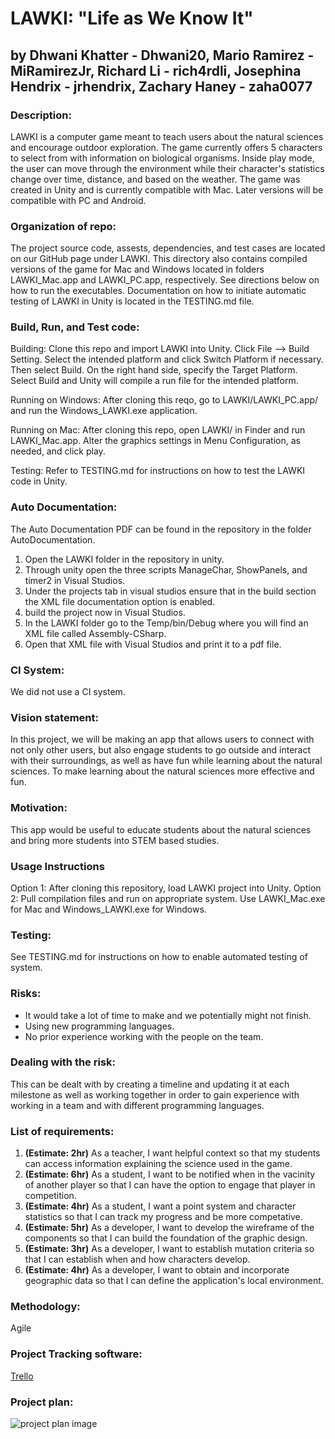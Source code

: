 # LAWKI: "Life as We Know It"
## by Dhwani Khatter - Dhwani20, Mario Ramirez - MiRamirezJr, Richard Li - rich4rdli, Josephina Hendrix - jrhendrix, Zachary Haney - zaha0077

### Description: 
LAWKI is a computer game meant to teach users about the natural sciences and encourage outdoor exploration. The game currently offers 5 characters to select from with information on biological organisms. Inside play mode, the user can move through the environment while their character's statistics change over time, distance, and based on the weather.
The game was created in Unity and is currently compatible with Mac. Later versions will be compatible with PC and Android.

### Organization of repo:
The project source code, assests, dependencies, and test cases are located on our GitHub page under LAWKI. This directory also contains compiled versions of the game for Mac and Windows located in folders LAWKI_Mac.app and LAWKI_PC.app, respectively. See directions below on how to run the executables. Documentation on how to initiate automatic testing of LAWKI in Unity is located in the TESTING.md file. 

### Build, Run, and Test code:
Building: Clone this repo and import LAWKI into Unity. Click File --> Build Setting. Select the intended platform and click Switch Platform if necessary. Then select Build. On the right hand side, specify the Target Platform. Select Build and Unity will compile a run file for the intended platform.

Running on Windows: After cloning this reqo, go to LAWKI/LAWKI_PC.app/ and run the Windows_LAWKI.exe application.

Running on Mac: After cloning this repo, open LAWKI/ in Finder and run LAWKI_Mac.app. Alter the graphics settings in Menu Configuration, as needed, and click play.

Testing: Refer to TESTING.md for instructions on how to test the LAWKI code in Unity.

### Auto Documentation:
The Auto Documentation PDF can be found in the repository in the folder AutoDocumentation.
1. Open the LAWKI folder in the repository in unity.
2. Through unity open the three scripts ManageChar, ShowPanels, and timer2 in Visual Studios.
2. Under the projects tab in visual studios ensure that in the build section the XML file documentation option is enabled.
3. build the project now in Visual Studios.
4. In the LAWKI folder go to the Temp/bin/Debug where you will find an XML file called Assembly-CSharp.
5. Open that XML file with Visual Studios and print it to a pdf file.

### CI System:
We did not use a CI system.
 
### Vision statement: 
In this project, we will be making an app that allows users to connect with not only other users, but also engage students to go outside and interact with their surroundings, as well as have fun while learning about the natural sciences.
To make learning about the natural sciences more effective and fun.

### Motivation: 
This app would be useful to educate students about the natural sciences and bring more students into STEM based studies.

### Usage Instructions
Option 1: After cloning this repository, load LAWKI project into Unity.
Option 2: Pull compilation files and run on appropriate system. Use LAWKI_Mac.exe for Mac and Windows_LAWKI.exe for Windows.

### Testing:
See TESTING.md for instructions on how to enable automated testing of system.

### Risks:
* It would take a lot of time to make and we potentially might not finish.
* Using new programming languages.
* No prior experience working with the people on the team.

### Dealing with the risk: 
This can be dealt with by creating a timeline and updating it at each milestone as well as working together in order to gain experience with working in a team and with different programming languages.

### List of requirements:
1. **(Estimate: 2hr)** As a teacher, I want helpful context so that my students can access information explaining the science used in the game.
2. **(Estimate: 6hr)** As a student, I want to be notified when in the vacinity of another player so that I can have the option to engage that player in competition. 
3. **(Estimate: 4hr)** As a student, I want a point system and character statistics so that I can track my progress and be more competative. 
4. **(Estimate: 5hr)** As a developer, I want to develop the wireframe of the components so that I can build the foundation of the graphic design. 
5. **(Estimate: 3hr)** As a developer, I want to establish mutation criteria so that I can establish when and how characters develop.  
6. **(Estimate: 4hr)** As a developer, I want to obtain and incorporate geographic data so that I can define the application's local environment. 

### Methodology: 
Agile

### Project Tracking software: 
[Trello](https://trello.com/b/oPpdoATT/software-dev-team-project)

### Project plan:
![project plan image](https://github.com/MiRamirezJr/Software-Dev-Team-Project/blob/master/Graphics/team%20project%20pictures/Project%20Plan.PNG)

